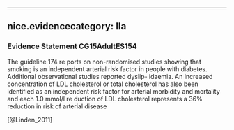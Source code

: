 
---
nice.evidencecategory: IIa
---

### Evidence Statement CG15AdultES154
The guideline 174 re ports on non-randomised studies showing that smoking is an independent arterial risk factor in people with diabetes. Additional observational studies reported dyslip- idaemia. An increased concentration of LDL cholesterol or total cholesterol has also been identified as an independent risk factor for arterial morbidity and mortality and each 1.0 mmol/l re duction of LDL cholesterol represents a 36% reduction in risk of arterial disease

[@Linden_2011]

